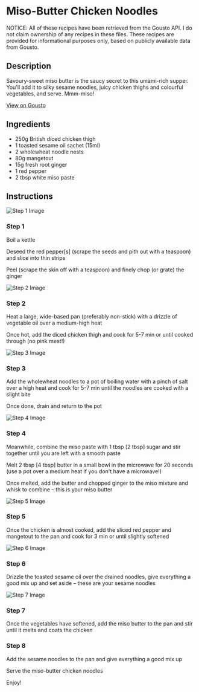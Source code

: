 # Miso-Butter Chicken Noodles

NOTICE: All of these recipes have been retrieved from the Gousto API. I do not claim ownership of any recipes in these files. These recipes are provided for informational purposes only, based on publicly available data from Gousto.

## Description

Savoury-sweet miso butter is the saucy secret to this umami-rich supper. You'll add it to silky sesame noodles, juicy chicken thighs and colourful vegetables, and serve. Mmm-miso!

[View on Gousto](https://www.gousto.co.uk/recipes/cookbook/miso-butter-chicken-noodles)

## Ingredients

- 250g British diced chicken thigh
- 1 toasted sesame oil sachet (15ml)
- 2 wholewheat noodle nests
- 80g mangetout
- 15g fresh root ginger
- 1 red pepper
- 2 tbsp white miso paste

## Instructions

![Step 1 Image](https://production-media.gousto.co.uk/cms/recipe-step-image/step-1-1601375900553-x200.jpg)

### Step 1

Boil a kettle

Deseed the red pepper<span class="text-danger">[s]</span> (scrape the seeds and pith out with a teaspoon) and slice into thin strips

Peel (scrape the skin off with a teaspoon) and finely chop (or grate) the ginger

![Step 2 Image](https://production-media.gousto.co.uk/cms/recipe-step-image/step-2-1601375909395-x200.jpg)

### Step 2

Heat a large, wide-based pan (preferably non-stick) with a drizzle of vegetable oil over a medium-high heat

Once hot, add the diced chicken thigh and cook for 5-7 min or until cooked through (no pink meat!)

![Step 3 Image](https://production-media.gousto.co.uk/cms/recipe-step-image/step-3-1601375924351-x200.jpg)

### Step 3

Add the wholewheat noodles to a pot of boiling water with a pinch of salt over a high heat and cook for 5-7 min until the noodles are cooked with a slight bite

Once done, drain and return to the pot

![Step 4 Image](https://production-media.gousto.co.uk/cms/recipe-step-image/step-4-1601375941250-x200.jpg)

### Step 4

Meanwhile, combine the miso paste with 1 tbsp<span class="text-danger"> [2 tbsp]</span> sugar and stir together until you are left with a smooth paste

Melt 2 tbsp <span class="text-danger">[4 tbsp] </span>butter in a small bowl in the microwave for 20 seconds (use a pot over a medium heat if you don't have a microwave!)

Once melted, add the butter and chopped ginger to the miso mixture and whisk to combine – this is your miso butter

![Step 5 Image](https://production-media.gousto.co.uk/cms/recipe-step-image/step-5-1601375978310-x200.jpg)

### Step 5

Once the chicken is almost cooked, add the sliced red pepper and mangetout to the pan and cook for 3 min or until slightly softened

![Step 6 Image](https://production-media.gousto.co.uk/cms/recipe-step-image/step-6-1601375992849-x200.jpg)

### Step 6

Drizzle the toasted sesame oil over the drained noodles, give everything a good mix up and set aside – these are your sesame noodles

![Step 7 Image](https://production-media.gousto.co.uk/cms/recipe-step-image/step-7-1601375998255-x200.jpg)

### Step 7

Once the vegetables have softened, add the miso butter to the pan and stir until it melts and coats the chicken

### Step 8

Add the sesame noodles to the pan and give everything a good mix up

Serve the miso-butter chicken noodles

Enjoy!

